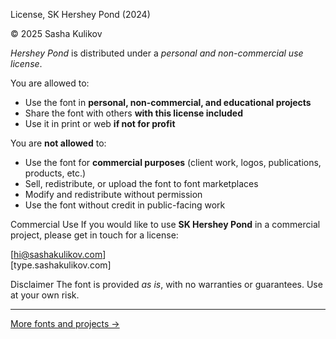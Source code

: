 License, SK Hershey Pond (2024)

© 2025 Sasha Kulikov

*Hershey Pond* is distributed under a *personal and non-commercial use license*.

You are allowed to:
- Use the font in **personal, non-commercial, and educational projects**
- Share the font with others **with this license included**
- Use it in print or web **if not for profit**

You are **not allowed** to:
- Use the font for **commercial purposes** (client work, logos, publications, products, etc.)
- Sell, redistribute, or upload the font to font marketplaces
- Modify and redistribute without permission
- Use the font without credit in public-facing work

Commercial Use
If you would like to use **SK Hershey Pond** in a commercial project, please get in touch for a license:

[hi@sashakulikov.com]  
[type.sashakulikov.com]

Disclaimer
The font is provided *as is*, with no warranties or guarantees. Use at your own risk.

---

[More fonts and projects →](type.sashakulikov.com)
